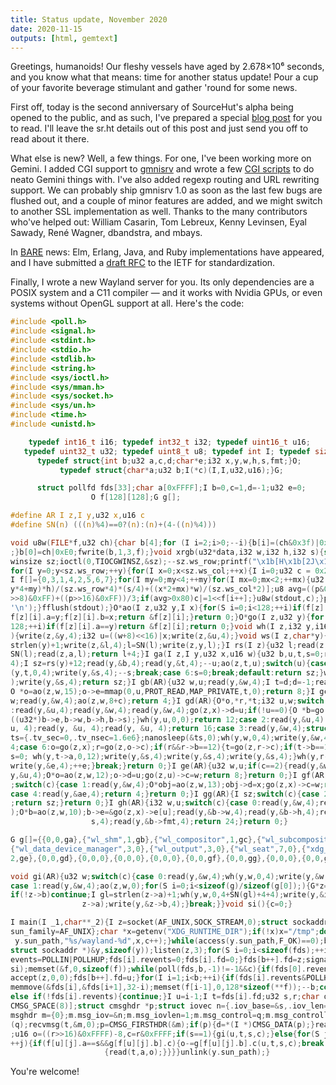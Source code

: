 ```yaml
---
title: Status update, November 2020
date: 2020-11-15
outputs: [html, gemtext]
---
```


Greetings, humanoids! Our fleshy vessels have aged by 2.678×10⁶ seconds, and you
know what that means: time for another status update! Pour a cup of your
favorite beverage stimulant and gather 'round for some news.

First off, today is the second anniversary of SourceHut's alpha being opened to
the public, and as such, I've prepared a special [blog post][sr.ht 2 years] for
you to read. I'll leave the sr.ht details out of this post and just send you off
to read about it there.

[sr.ht 2 years]: https://sourcehut.org/blog/2020-11-15-sourcehut-2-year-alpha/

What else is new? Well, a few things. For one, I've been working more on Gemini.
I added CGI support to [gmnisrv](https://sr.ht/~sircmpwn/gmnisrv) and wrote a
few [CGI scripts](https://git.sr.ht/~sircmpwn/cgi-scripts) to do neato Gemini
things with. I've also added regexp routing and URL rewriting support. We can
probably ship gmnisrv 1.0 as soon as the last few bugs are flushed out, and a
couple of minor features are added, and we might switch to another SSL
implementation as well. Thanks to the many contributors who've helped out:
William Casarin, Tom Lebreux, Kenny Levinsen, Eyal Sawady, René Wagner,
dbandstra, and mbays.

In [BARE](https://baremessages.org) news: Elm, Erlang, Java, and Ruby
implementations have appeared, and I have submitted a
[draft RFC](https://datatracker.ietf.org/doc/draft-devault-bare/) to the IETF
for standardization.

Finally, I wrote a new Wayland server for you. Its only dependencies are a POSIX
system and a C11 compiler &mdash; and it works with Nvidia GPUs, or even systems
without OpenGL support at all. Here's the code:

```c
#include <poll.h>
#include <signal.h>
#include <stdint.h>
#include <stdio.h>
#include <stdlib.h>
#include <string.h>
#include <sys/ioctl.h>
#include <sys/mman.h>
#include <sys/socket.h>
#include <sys/un.h>
#include <time.h>
#include <unistd.h>

	typedef int16_t i16; typedef int32_t i32; typedef uint16_t u16;
   typedef uint32_t u32; typedef uint8_t u8; typedef int I; typedef size_t S;
	  typedef struct{int b;u32 a,c,d;char*e;i32 x,y,w,h,s,fmt;}O;
	       typedef struct{char*a;u32 b;I(*c)(I,I,u32,u16);}G;

	  struct pollfd fds[33];char a[0xFFFF];I b=0,c=1,d=-1;u32 e=0;
			      O f[128][128];G g[];

#define AR I z,I y,u32 x,u16 c
#define SN(n) (((n)%4)==0?(n):(n)+(4-((n)%4)))

void u8w(FILE*f,u32 ch){char b[4];for (I i=2;i>0;--i){b[i]=(ch&0x3f)|0x80;ch>>=6
;}b[0]=ch|0xE0;fwrite(b,1,3,f);}void xrgb(u32*data,i32 w,i32 h,i32 s){struct
winsize sz;ioctl(0,TIOCGWINSZ,&sz);--sz.ws_row;printf("\x1b[H\x1b[2J\x1b[3J");
for(I y=0;y<sz.ws_row;++y){for(I x=0;x<sz.ws_col;++x){I i=0;u32 c = 0x2800;const
I f[]={0,3,1,4,2,5,6,7};for(I my=0;my<4;++my)for(I mx=0;mx<2;++mx){u32 p=data[((
y*4+my)*h)/(sz.ws_row*4)*(s/4)+((x*2+mx)*w)/(sz.ws_col*2)];u8 avg=((p&0xFF)+((p
>>8)&0xFF)+((p>>16)&0xFF))/3;if(avg>0x80)c|=1<<f[i++];}u8w(stdout,c);}putchar(
'\n');}fflush(stdout);}O*ao(I z,u32 y,I x){for(S i=0;i<128;++i)if(f[z][i].a==0){
f[z][i].a=y;f[z][i].b=x;return &f[z][i];}return 0;}O*go(I z,u32 y){for(S i=0;i<
128;++i)if(f[z][i].a==y)return &f[z][i];return 0;}void wh(I z,i32 y,i16 x, i16 w
){write(z,&y,4);i32 u=((w+8)<<16)|x;write(z,&u,4);}void ws(I z,char*y){i32 l=
strlen(y)+1;write(z,&l,4);l=SN(l);write(z,y,l);}I rs(I z){u32 l;read(z,&l,4);l=
SN(l);read(z,a,l);return l+4;}I ga(I z,I y,u32 x,u16 w){u32 b,u,t,s=0;read(y,&u,
4);I sz=rs(y)+12;read(y,&b,4);read(y,&t,4);--u;ao(z,t,u);switch(u){case 1:++s;wh
(y,t,0,4);write(y,&s,4);--s;break;case 6:s=0;break;default:return sz;}wh(y,t,0,4
);write(y,&s,4);return sz;}I gb(AR){u32 w,u;read(y,&w,4);I t=d;d=-1;read(y,&u,4);
O *o=ao(z,w,15);o->e=mmap(0,u,PROT_READ,MAP_PRIVATE,t,0);return 8;}I gc(AR){u32
w;read(y,&w,4);ao(z,w,8+c);return 4;}I gd(AR){O*o,*r,*t;i32 u,w;switch(c){case 1
:read(y,&u,4);read(y,&w,4);read(y,&w,4);go(z,x)->d=u;if(!u==0){O *b=go(z,u);xrgb
((u32*)b->e,b->w,b->h,b->s);}wh(y,u,0,0);return 12;case 2:read(y,&u,4);read(y, &
u, 4);read(y, &u, 4);read(y, &u, 4);return 16;case 3:read(y,&w,4);struct timespec
ts={.tv_sec=0,.tv_nsec=1.6e6};nanosleep(&ts,0);wh(y,w,0,4);write(y,&w,4);return
4;case 6:o=go(z,x);r=go(z,o->c);if(r&&r->b==12){t=go(z,r->c);if(t->b==13){u32
s=0; wh(y,t->a,0,12);write(y,&s,4);write(y,&s,4);write(y,&s,4);}wh(y,r->a,0,4);
write(y,&e,4);++e;}break;}return 0;}I ge(AR){u32 w,u;if(c==2){read(y,&w,4);read(
y,&u,4);O*o=ao(z,w,12);o->d=u;go(z,u)->c=w;return 8;}return 0;}I gf(AR){u32 w,ae
;switch(c){case 1:read(y,&w,4);O*obj=ao(z,w,13);obj->d=x;go(z,x)->c=w;return 4;
case 4:read(y,&ae,4);return 4;}return 0;}I gg(AR){I sz;switch(c){case 2:sz=rs(y)
;return sz;}return 0;}I gh(AR){i32 w,u;switch(c){case 0:read(y,&w,4);read(y,&u,4
);O*b=ao(z,w,10);b->e=&go(z,x)->e[u];read(y,&b->w,4);read(y,&b->h,4);read(y,&b->
                  s,4);read(y,&b->fmt,4);return 24;}return 0;}

G g[]={{0,0,ga},{"wl_shm",1,gb},{"wl_compositor",1,gc},{"wl_subcompositor",1,0},
{"wl_data_device_manager",3,0},{"wl_output",3,0},{"wl_seat",7,0},{"xdg_wm_base",
2,ge},{0,0,gd},{0,0,0},{0,0,0},{0,0,0},{0,0,gf},{0,0,gg},{0,0,0},{0,0,gh}};

void gi(AR){u32 w;switch(c){case 0:read(y,&w,4);wh(y,w,0,4);write(y,&w,4);break;
case 1:read(y,&w,4);ao(z,w,0);for(S i=0;i<sizeof(g)/sizeof(g[0]);){G*z=&g[i++];
if(!z->b)continue;I gl=strlen(z->a)+1;wh(y,w,0,4+SN(gl)+4+4);write(y,&i,4);ws(y,
                z->a);write(y,&z->b,4);}break;}}void si(){c=0;}

I main(I _1,char**_2){I z=socket(AF_UNIX,SOCK_STREAM,0);struct sockaddr_un y={.
sun_family=AF_UNIX};char *x=getenv("XDG_RUNTIME_DIR");if(!x)x="/tmp";do{sprintf(
 y.sun_path,"%s/wayland-%d",x,c++);}while(access(y.sun_path,F_OK)==0);bind(z, (
struct sockaddr *)&y,sizeof(y));listen(z,3);for(S i=0;i<sizeof(fds);++i){fds[i].
events=POLLIN|POLLHUP;fds[i].revents=0;fds[i].fd=0;}fds[b++].fd=z;signal(SIGINT,
si);memset(&f,0,sizeof(f));while(poll(fds,b,-1)!=-1&&c){if(fds[0].revents){I u=
accept(z,0,0);fds[b++].fd=u;}for(I i=1;i<b;++i){if(fds[i].revents&POLLHUP){
memmove(&fds[i],&fds[i+1],32-i);memset(f[i-1],0,128*sizeof(**f));--b;continue;}
else if(!fds[i].revents){continue;}I u=i-1;I t=fds[i].fd;u32 s,r;char q[
CMSG_SPACE(8)];struct cmsghdr *p;struct iovec n={.iov_base=&s,.iov_len=4};struct
msghdr m={0};m.msg_iov=&n;m.msg_iovlen=1;m.msg_control=q;m.msg_controllen=sizeof
(q);recvmsg(t,&m,0);p=CMSG_FIRSTHDR(&m);if(p){d=*(I *)CMSG_DATA(p);}read(t,&r,4)
;u16 o=((r>>16)&0xFFFF)-8,c=r&0xFFFF;if(s==1){gi(u,t,s,c);}else{for(S j=0;j<128;
++j){if(f[u][j].a==s&&g[f[u][j].b].c){o-=g[f[u][j].b].c(u,t,s,c);break;}}if(o>0)
                     {read(t,a,o);}}}}unlink(y.sun_path);}
```

You're welcome!
